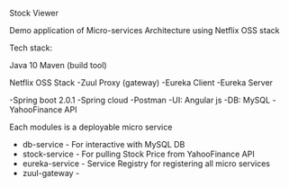 Stock Viewer 

Demo application of Micro-services Architecture using Netflix OSS stack

Tech stack:

Java 10
Maven (build tool)

Netflix OSS Stack
-Zuul Proxy (gateway)
-Eureka Client
-Eureka Server

-Spring boot 2.0.1
-Spring cloud
-Postman
-UI: Angular js
-DB: MySQL
-YahooFinance API

Each modules is a deployable micro service

- db-service - For interactive with MySQL DB
- stock-service - For pulling Stock Price from YahooFinance API
- eureka-service - Service Registry for registering all micro services
- zuul-gateway -